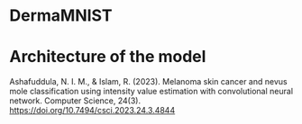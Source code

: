 # DermaMNIST


# Architecture of the model
Ashafuddula, N. I. M., & Islam, R. (2023). Melanoma skin cancer and nevus mole classification using intensity value estimation with convolutional neural network. Computer Science, 24(3). https://doi.org/10.7494/csci.2023.24.3.4844
